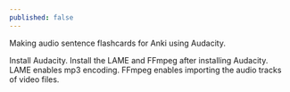 ```yaml
---
published: false
---
```


Making audio sentence flashcards for Anki using Audacity.

Install Audacity. Install the LAME and FFmpeg after installing Audacity. LAME enables mp3 encoding. FFmpeg enables importing the audio tracks of video files.
